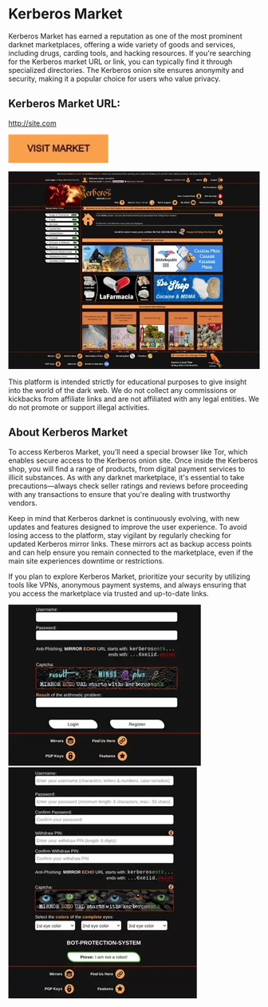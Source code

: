 # Kerberos Market
Kerberos Market has earned a reputation as one of the most prominent darknet marketplaces, offering a wide variety of goods and services, including drugs, carding tools, and hacking resources. If you're searching for the Kerberos market URL or link, you can typically find it through specialized directories. The Kerberos onion site ensures anonymity and security, making it a popular choice for users who value privacy.

## Kerberos Market URL:

http://site.com

[<img src="/assets/weinatou.webp" width="200">](http://site.com)

<a href="http://site.com"><img src="/assets/ilimtrom.webp" alt="image" style="max-width: 100%;"><a>

This platform is intended strictly for educational purposes to give insight into the world of the dark web. We do not collect any commissions or kickbacks from affiliate links and are not affiliated with any legal entities. We do not promote or support illegal activities.

## About Kerberos Market

To access Kerberos Market, you’ll need a special browser like Tor, which enables secure access to the Kerberos onion site. Once inside the Kerberos shop, you will find a range of products, from digital payment services to illicit substances. As with any darknet marketplace, it's essential to take precautions—always check seller ratings and reviews before proceeding with any transactions to ensure that you're dealing with trustworthy vendors.

Keep in mind that Kerberos darknet is continuously evolving, with new updates and features designed to improve the user experience. To avoid losing access to the platform, stay vigilant by regularly checking for updated Kerberos mirror links. These mirrors act as backup access points and can help ensure you remain connected to the marketplace, even if the main site experiences downtime or restrictions.

If you plan to explore Kerberos Market, prioritize your security by utilizing tools like VPNs, anonymous payment systems, and always ensuring that you access the marketplace via trusted and up-to-date links.

<a href="http://site.com"><img src="/assets/prosinor.webp" alt="image" style="max-width: 100%;"><a>  <a href="http://site.com"><img src="/assets/signviro.webp" alt="image" style="max-width: 100%;"><a>
